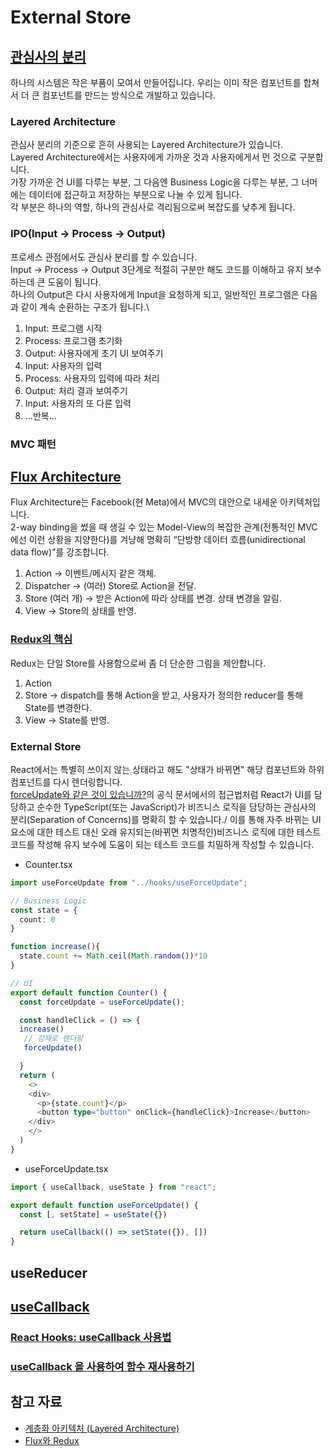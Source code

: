 # External Store

## [관심사의 분리](https://ko.wikipedia.org/wiki/%EA%B4%80%EC%8B%AC%EC%82%AC_%EB%B6%84%EB%A6%AC)

하나의 시스템은 작은 부품이 모여서 만들어집니다. 우리는 이미 작은 컴포넌트를 합쳐서 더 큰 컴포넌트를 만드는 방식으로 개발하고 있습니다.

### Layered Architecture

관심사 분리의 기준으로 흔히 사용되는 Layered Architecture가 있습니다.\
Layered Architecture에서는 사용자에게 가까운 것과 사용자에게서 먼 것으로 구분합니다.\
가장 가까운 건 UI를 다루는 부분, 그 다음엔 Business Logic을 다루는 부분, 그 너머에는 데이터에 접근하고 저장하는 부분으로 나눌 수 있게 됩니다.\
각 부분은 하나의 역할, 하나의 관심사로 격리됨으로써 복잡도를 낮추게 됩니다.

### IPO(Input -> Process -> Output)

프로세스 관점에서도 관심사 분리를 할 수 있습니다.\
Input -> Process -> Output 3단계로 적절히 구분만 해도 코드를 이해하고 유지 보수하는데 큰 도움이 됩니다.\
하나의 Output은 다시 사용자에게 Input을 요청하게 되고, 일반적인 프로그램은 다음과 같이 계속 순환하는 구조가 됩니다.\

1. Input: 프로그램 시작
2. Process: 프로그램 초기화
3. Output: 사용자에게 초기 UI 보여주기
4. Input: 사용자의 입력
5. Process: 사용자의 입력에 따라 처리
6. Output: 처리 결과 보여주기
7. Input: 사용자의 또 다른 입력
8. …반복…

### MVC 패턴

## [Flux Architecture](https://haruair.github.io/flux/docs/overview.html)

Flux Architecture는 Facebook(현 Meta)에서 MVC의 대안으로 내세운 아키텍처입니다.\
2-way binding을 썼을 때 생길 수 있는 Model-View의 복잡한 관계(전통적인 MVC에선 이런 상황을 지양한다)를 겨냥해 명확히 “단방향 데이터 흐름(unidirectional data flow)”를 강조합니다.

1. Action → 이벤트/메시지 같은 객체.
2. Dispatcher → (여러) Store로 Action을 전달.
3. Store (여러 개) → 받은 Action에 따라 상태를 변경. 상태 변경을 알림.
4. View → Store의 상태를 반영.

### [Redux의 핵심](https://ko.redux.js.org/tutorials/essentials/part-1-overview-concepts/)

Redux는 단일 Store를 사용함으로써 좀 더 단순한 그림을 제안합니다.

1. Action
2. Store → dispatch를 통해 Action을 받고, 사용자가 정의한 reducer를 통해 State를 변경한다.
3. View → State를 반영.

### External Store
React에서는 특별히 쓰이지 않는 상태라고 해도 "상태가 바뀌면" 해당 컴포넌트와 하위 컴포넌트를 다시 렌더링합니다.\
[forceUpdate와 같은 것이 있습니까?](https://ko.reactjs.org/docs/hooks-faq.html#is-there-something-like-forceupdate)의 공식 문서에서의 접근법처럼 React가 UI를 담당하고 순수한 TypeScript(또는 JavaScript)가 비즈니스 로직을 담당하는 관심사의 분리(Separation of Concerns)를 명확히 할 수 있습니다./
이를 통해 자주 바뀌는 UI 요소에 대한 테스트 대신 오래 유지되는(바뀌면 치명적인)비즈니스 로직에 대한 테스트 코드를 작성해 유지 보수에 도움이 되는 테스트 코드를 치밀하게 작성할 수 있습니다.

- Counter.tsx

```typescript
import useForceUpdate from "../hooks/useForceUpdate";

// Business Logic
const state = {
  count: 0
}

function increase(){
  state.count += Math.ceil(Math.random())*10
}

// UI
export default function Counter() {
  const forceUpdate = useForceUpdate();

  const handleClick = () => {
  increase()
   // 강제로 렌더링
   forceUpdate()

  }
  return (
    <>
    <div>
      <p>{state.count}</p>
      <button type="button" onClick={handleClick}>Increase</button>
    </div>
    </>
  )
}
```

- useForceUpdate.tsx

```typescript
import { useCallback, useState } from "react";

export default function useForceUpdate() {
  const [, setState] = useState({})

  return useCallback(() => setState({}), [])
}
```

## useReducer

## [useCallback](https://react.dev/reference/react/useCallback)

### [React Hooks: useCallback 사용법](https://www.daleseo.com/react-hooks-use-callback/)
### [useCallback 을 사용하여 함수 재사용하기](https://react.vlpt.us/basic/18-useCallback.html)

## 참고 자료

- [계층화 아키텍처 (Layered Architecture)](https://hudi.blog/layered-architecture/)
- [Flux와 Redux](https://taegon.kim/archives/5288)